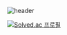 ![header](https://capsule-render.vercel.app/api?type=wave&color=auto&height=300&section=header&text=LoopyBAEK&fontSize=90)

[![Solved.ac
프로필](http://mazassumnida.wtf/api/v2/generate_badge?boj=likipop)](https://solved.ac/likipop)

<!--
**LoopyBAEK/LoopyBAEK** is a ✨ _special_ ✨ repository because its `README.md` (this file) appears on your GitHub profile.

Here are some ideas to get you started:

- 🔭 I’m currently working on ...
- 🌱 I’m currently learning ...
- 👯 I’m looking to collaborate on ...
- 🤔 I’m looking for help with ...
- 💬 Ask me about ...
- 📫 How to reach me: ...
- 😄 Pronouns: ...
- ⚡ Fun fact: ...
-->
